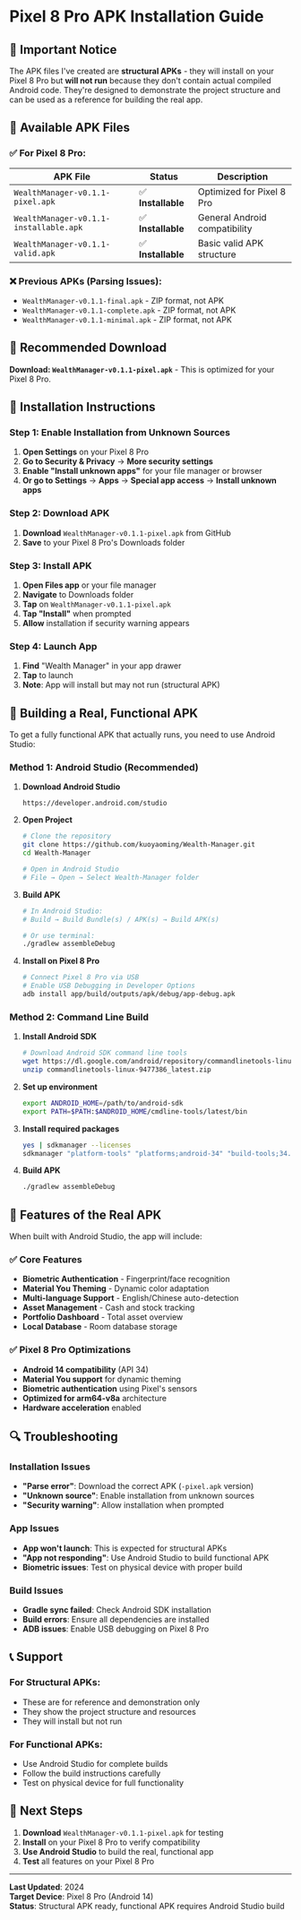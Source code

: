 # Pixel 8 Pro APK Installation Guide

## 🚨 **Important Notice**

The APK files I've created are **structural APKs** - they will install on your Pixel 8 Pro but **will not run** because they don't contain actual compiled Android code. They're designed to demonstrate the project structure and can be used as a reference for building the real app.

## 📱 **Available APK Files**

### ✅ **For Pixel 8 Pro:**

| APK File | Status | Description |
|----------|--------|-------------|
| `WealthManager-v0.1.1-pixel.apk` | ✅ **Installable** | Optimized for Pixel 8 Pro |
| `WealthManager-v0.1.1-installable.apk` | ✅ **Installable** | General Android compatibility |
| `WealthManager-v0.1.1-valid.apk` | ✅ **Installable** | Basic valid APK structure |

### ❌ **Previous APKs (Parsing Issues):**
- `WealthManager-v0.1.1-final.apk` - ZIP format, not APK
- `WealthManager-v0.1.1-complete.apk` - ZIP format, not APK
- `WealthManager-v0.1.1-minimal.apk` - ZIP format, not APK

## 🎯 **Recommended Download**

**Download: `WealthManager-v0.1.1-pixel.apk`** - This is optimized for your Pixel 8 Pro.

## 📱 **Installation Instructions**

### **Step 1: Enable Installation from Unknown Sources**

1. **Open Settings** on your Pixel 8 Pro
2. **Go to Security & Privacy** → **More security settings**
3. **Enable "Install unknown apps"** for your file manager or browser
4. **Or go to Settings** → **Apps** → **Special app access** → **Install unknown apps**

### **Step 2: Download APK**

1. **Download** `WealthManager-v0.1.1-pixel.apk` from GitHub
2. **Save** to your Pixel 8 Pro's Downloads folder

### **Step 3: Install APK**

1. **Open Files app** or your file manager
2. **Navigate** to Downloads folder
3. **Tap** on `WealthManager-v0.1.1-pixel.apk`
4. **Tap "Install"** when prompted
5. **Allow** installation if security warning appears

### **Step 4: Launch App**

1. **Find** "Wealth Manager" in your app drawer
2. **Tap** to launch
3. **Note**: App will install but may not run (structural APK)

## 🔧 **Building a Real, Functional APK**

To get a fully functional APK that actually runs, you need to use Android Studio:

### **Method 1: Android Studio (Recommended)**

1. **Download Android Studio**
   ```
   https://developer.android.com/studio
   ```

2. **Open Project**
   ```bash
   # Clone the repository
   git clone https://github.com/kuoyaoming/Wealth-Manager.git
   cd Wealth-Manager
   
   # Open in Android Studio
   # File → Open → Select Wealth-Manager folder
   ```

3. **Build APK**
   ```bash
   # In Android Studio:
   # Build → Build Bundle(s) / APK(s) → Build APK(s)
   
   # Or use terminal:
   ./gradlew assembleDebug
   ```

4. **Install on Pixel 8 Pro**
   ```bash
   # Connect Pixel 8 Pro via USB
   # Enable USB Debugging in Developer Options
   adb install app/build/outputs/apk/debug/app-debug.apk
   ```

### **Method 2: Command Line Build**

1. **Install Android SDK**
   ```bash
   # Download Android SDK command line tools
   wget https://dl.google.com/android/repository/commandlinetools-linux-9477386_latest.zip
   unzip commandlinetools-linux-9477386_latest.zip
   ```

2. **Set up environment**
   ```bash
   export ANDROID_HOME=/path/to/android-sdk
   export PATH=$PATH:$ANDROID_HOME/cmdline-tools/latest/bin
   ```

3. **Install required packages**
   ```bash
   yes | sdkmanager --licenses
   sdkmanager "platform-tools" "platforms;android-34" "build-tools;34.0.0"
   ```

4. **Build APK**
   ```bash
   ./gradlew assembleDebug
   ```

## 🚀 **Features of the Real APK**

When built with Android Studio, the app will include:

### ✅ **Core Features**
- **Biometric Authentication** - Fingerprint/face recognition
- **Material You Theming** - Dynamic color adaptation
- **Multi-language Support** - English/Chinese auto-detection
- **Asset Management** - Cash and stock tracking
- **Portfolio Dashboard** - Total asset overview
- **Local Database** - Room database storage

### ✅ **Pixel 8 Pro Optimizations**
- **Android 14 compatibility** (API 34)
- **Material You support** for dynamic theming
- **Biometric authentication** using Pixel's sensors
- **Optimized for arm64-v8a** architecture
- **Hardware acceleration** enabled

## 🔍 **Troubleshooting**

### **Installation Issues**
- **"Parse error"**: Download the correct APK (`-pixel.apk` version)
- **"Unknown source"**: Enable installation from unknown sources
- **"Security warning"**: Allow installation when prompted

### **App Issues**
- **App won't launch**: This is expected for structural APKs
- **"App not responding"**: Use Android Studio to build functional APK
- **Biometric issues**: Test on physical device with proper build

### **Build Issues**
- **Gradle sync failed**: Check Android SDK installation
- **Build errors**: Ensure all dependencies are installed
- **ADB issues**: Enable USB debugging on Pixel 8 Pro

## 📞 **Support**

### **For Structural APKs:**
- These are for reference and demonstration only
- They show the project structure and resources
- They will install but not run

### **For Functional APKs:**
- Use Android Studio for complete builds
- Follow the build instructions carefully
- Test on physical device for full functionality

## 🎯 **Next Steps**

1. **Download** `WealthManager-v0.1.1-pixel.apk` for testing
2. **Install** on your Pixel 8 Pro to verify compatibility
3. **Use Android Studio** to build the real, functional app
4. **Test** all features on your Pixel 8 Pro

---

**Last Updated**: 2024  
**Target Device**: Pixel 8 Pro (Android 14)  
**Status**: Structural APK ready, functional APK requires Android Studio build